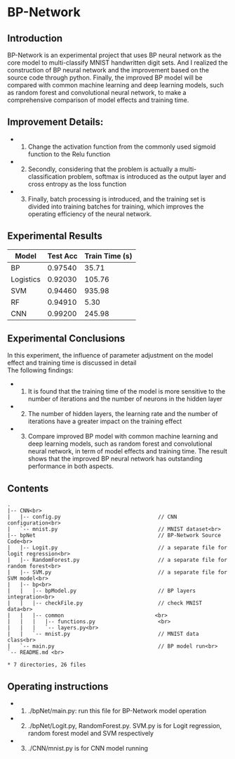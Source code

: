 # BP-Network

## Introduction

BP-Network is an experimental project that uses BP neural network as the core model to multi-classify MNIST handwritten digit sets. And I realized the construction of BP neural network and the improvement based on the source code through python.
Finally, the improved BP model will be compared with common machine learning and deep learning models, such as random forest and convolutional neural network, to make a comprehensive comparison of model effects and training time.

## Improvement Details:

- 1. Change the activation function from the commonly used sigmoid function to the Relu function<br>
- 2. Secondly, considering that the problem is actually a multi-classification problem, softmax is introduced as the output layer and cross entropy as the loss function<br>
- 3. Finally, batch processing is introduced, and the training set is divided into training batches for training, which improves the operating efficiency of the neural network.<br>

## Experimental Results

| Model | Test Acc | Train Time (s)|
| ------ | ------ | ------ |
| BP | 0.97540 | 35.71 |
| Logistics | 0.92030 | 105.76 |
| SVM | 0.94460 | 935.98 |
| RF | 0.94910 | 5.30 |
| CNN | 0.99200 | 245.98 |

## Experimental Conclusions

In this experiment, the influence of parameter adjustment on the model effect and training time is discussed in detail<br>
The following findings:<br>
- 1. It is found that the training time of the model is more sensitive to the number of iterations and the number of neurons in the hidden layer<br>
- 2. The number of hidden layers, the learning rate and the number of iterations have a greater impact on the training effect<br>
- 3. Compare improved BP model with common machine learning and deep learning models, such as random forest and convolutional neural network, in term of model effects and training time. The result shows that the improved BP neural network has outstanding performance in both aspects. <br>

## Contents
```
.
|-- CNN<br> 
|   |-- config.py 								// CNN configuration<br>       
|   `-- mnist.py    							// MNIST dataset<br> 
|-- bpNet                                       // BP-Network Source Code<br> 
|   |-- Logit.py                                // a separate file for logit regression<br> 
|   |-- RandomForest.py                         // a separate file for random forest<br> 
|   |-- SVM.py                                  // a separate file for SVM model<br> 
|   |-- bp<br> 
|   |   |-- bpModel.py                          // BP layers integration<br> 
|   |   |-- checkFile.py                        // check MNIST data<br> 
|   |   |-- common                             <br> 
|   |   |   |-- functions.py                    <br> 
|   |   |   `-- layers.py<br> 
|   |   `-- mnist.py                            // MNIST data class<br> 
|   `-- main.py                                 // BP model run<br> 
`-- README.md <br> 

* 7 directories, 26 files 
```
## Operating instructions

- 1. ./bpNet/main.py: run this file for BP-Network model operation
- 2. ./bpNet/Logit.py, RandomForest.py. SVM.py is for Logit regression, random forest model and SVM respectively
- 3. ./CNN/mnist.py is for CNN model running